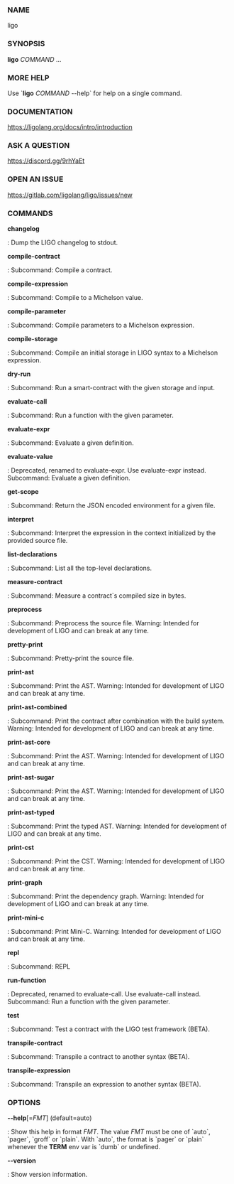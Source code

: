 ### NAME

ligo

### SYNOPSIS

**ligo** *COMMAND* \...

### MORE HELP

Use \`**ligo** *COMMAND* \--help\` for help on a single command.

### DOCUMENTATION

https://ligolang.org/docs/intro/introduction

### ASK A QUESTION

https://discord.gg/9rhYaEt

### OPEN AN ISSUE

https://gitlab.com/ligolang/ligo/issues/new

### COMMANDS

**changelog**

:   Dump the LIGO changelog to stdout.

**compile-contract**

:   Subcommand: Compile a contract.

**compile-expression**

:   Subcommand: Compile to a Michelson value.

**compile-parameter**

:   Subcommand: Compile parameters to a Michelson expression.

**compile-storage**

:   Subcommand: Compile an initial storage in LIGO syntax to a Michelson
    expression.

**dry-run**

:   Subcommand: Run a smart-contract with the given storage and input.

**evaluate-call**

:   Subcommand: Run a function with the given parameter.

**evaluate-expr**

:   Subcommand: Evaluate a given definition.

**evaluate-value**

:   Deprecated, renamed to evaluate-expr. Use evaluate-expr instead.
    Subcommand: Evaluate a given definition.

**get-scope**

:   Subcommand: Return the JSON encoded environment for a given file.

**interpret**

:   Subcommand: Interpret the expression in the context initialized by
    the provided source file.

**list-declarations**

:   Subcommand: List all the top-level declarations.

**measure-contract**

:   Subcommand: Measure a contract\`s compiled size in bytes.

**preprocess**

:   Subcommand: Preprocess the source file. Warning: Intended for
    development of LIGO and can break at any time.

**pretty-print**

:   Subcommand: Pretty-print the source file.

**print-ast**

:   Subcommand: Print the AST. Warning: Intended for development of LIGO
    and can break at any time.

**print-ast-combined**

:   Subcommand: Print the contract after combination with the build
    system. Warning: Intended for development of LIGO and can break at
    any time.

**print-ast-core**

:   Subcommand: Print the AST. Warning: Intended for development of LIGO
    and can break at any time.

**print-ast-sugar**

:   Subcommand: Print the AST. Warning: Intended for development of LIGO
    and can break at any time.

**print-ast-typed**

:   Subcommand: Print the typed AST. Warning: Intended for development
    of LIGO and can break at any time.

**print-cst**

:   Subcommand: Print the CST. Warning: Intended for development of LIGO
    and can break at any time.

**print-graph**

:   Subcommand: Print the dependency graph. Warning: Intended for
    development of LIGO and can break at any time.

**print-mini-c**

:   Subcommand: Print Mini-C. Warning: Intended for development of LIGO
    and can break at any time.

**repl**

:   Subcommand: REPL

**run-function**

:   Deprecated, renamed to evaluate-call. Use evaluate-call instead.
    Subcommand: Run a function with the given parameter.

**test**

:   Subcommand: Test a contract with the LIGO test framework (BETA).

**transpile-contract**

:   Subcommand: Transpile a contract to another syntax (BETA).

**transpile-expression**

:   Subcommand: Transpile an expression to another syntax (BETA).

### OPTIONS

**\--help**\[=*FMT*\] (default=auto)

:   Show this help in format *FMT*. The value *FMT* must be one of
    \`auto\`, \`pager\`, \`groff\` or \`plain\`. With \`auto\`, the
    format is \`pager\` or \`plain\` whenever the **TERM** env var is
    \`dumb\` or undefined.

**\--version**

:   Show version information.
